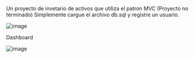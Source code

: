 Un proyecto de invetario de activos que utiliza el patron MVC (Proyecto no terminado)
Simplemente cargue el archivo db.sql y registre un usuario.

![image](https://user-images.githubusercontent.com/43100213/211451613-f66982f2-ee41-4345-8975-8a5cac634dc3.png)

Dashboard 

![image](https://user-images.githubusercontent.com/43100213/211451715-0cb4f749-b9a8-4923-a650-bdc591668702.png)
